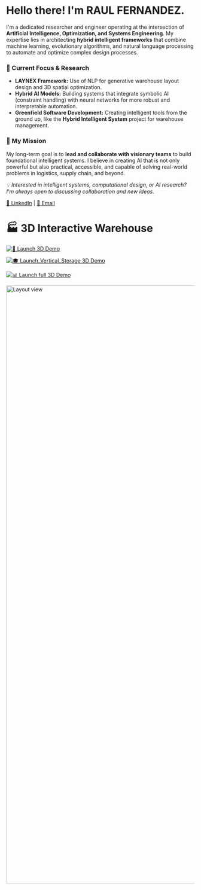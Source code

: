 # Hello there! I'm RAUL FERNANDEZ.

I'm a dedicated researcher and engineer operating at the intersection of **Artificial Intelligence, Optimization, and Systems Engineering**. My expertise lies in architecting **hybrid intelligent frameworks** that combine machine learning, evolutionary algorithms, and natural language processing to automate and optimize complex design processes.

### 🧠 Current Focus & Research
- **LAYNEX Framework:** Use of NLP for generative warehouse layout design and 3D spatial optimization.
- **Hybrid AI Models:** Building systems that integrate symbolic AI (constraint handling) with neural networks for more robust and interpretable automation.
- **Greenfield Software Development:** Creating intelligent tools from the ground up, like the **Hybrid Intelligent System** project for warehouse management.

### 🎯 My Mission
My long-term goal is to **lead and collaborate with visionary teams** to build foundational intelligent systems. I believe in creating AI that is not only powerful but also practical, accessible, and capable of solving real-world problems in logistics, supply chain, and beyond.

*💡 Interested in intelligent systems, computational design, or AI research? I'm always open to discussing collaboration and new ideas.*

[🔗 LinkedIn](https://www.linkedin.com/in/raulfer-inde) | [📧 Email](mailto:raulfernandezpachas@gmail.com)

# 🏭 3D Interactive Warehouse

[![🚀 Launch 3D Demo](https://img.shields.io/badge/🌐-Launch%203D%20Interactive%20Demo-764ba2?style=for-the-badge&logo=webgl&logoColor=white)](https://Raul1508.github.io/Raul1508/)

[![🎓 Launch_Vertical_Storage 3D Demo](https://img.shields.io/badge/🎓-Launch%203D%20Interactive%20Vertical%20Storage%20Demo-667eea?style=for-the-badge&logo=webgl&logoColor=white)](https://Raul1508.github.io/Raul1508/Vertical_Warahouse_Storage.html)

[![📊 Launch full 3D Demo](https://img.shields.io/badge/🔬-Launch%203D%20Full%20Interactive%20Demo-c53030?style=for-the-badge&logo=github&logoColor=white)](https://Raul1508.github.io/Raul1508/Layoutgreater.html)


<img width="2560" height="1600" alt="Layout view" src="https://github.com/user-attachments/assets/ab63b361-fe11-4739-97cd-82c458317928" />

